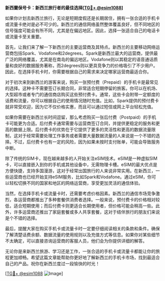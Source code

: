 **新西蘭保号卡：新西兰旅行者的最佳选择[[TG💪+ @esim1088](https://t.me/s/esim1088)]**

如果你计划去新西兰旅行，无论是短期度假还是长期居住，拥有一张合适的手机卡或流量卡绝对是必不可少的。新西兰的通信网络虽然整体覆盖良好，但不同地区的信号强度可能会有所不同，尤其是在偏远地区。因此，选择一张适合自己的电话卡或流量卡至关重要。

首先，让我们来了解一下新西兰的主要运营商及其特点。新西兰的主要移动网络运营商包括Spark、Vodafone和2degrees。Spark是新西兰最大的运营商，提供最广泛的网络覆盖，尤其是在南岛的偏远地区。Vodafone则以其稳定的语音通话质量和良好的数据服务著称，而2degrees则以更具竞争力的价格吸引了不少用户。因此，在选择手机卡时，你需要根据自己的需求来决定哪家运营商最适合你。

对于初次来到新西兰的游客来说，购买一张预付费（Prepaid）的手机卡是最常见的选择。这种卡不需要签订长期合同，非常适合短期停留的旅客。你可以在机场、大型超市或者专门的通信商店购买这些预付费卡。通常，这些卡会附带一定额度的话费和流量，你可以根据自己的使用情况随时充值。比如，Spark提供的预付费卡就非常受欢迎，因为它不仅价格实惠，而且可以通过短信或网上平台轻松充值。

如果你需要在新西兰长时间逗留，那么考虑购买一张后付费（Postpaid）的手机卡可能更为合适。后付费卡通常需要与运营商签订合同，并提供更稳定的服务和更高的数据上限。后付费卡的优势在于它提供了更多的灵活性和更高的数据流量限制，这对于经常需要处理工作事务或者需要大量数据流量的人来说是一个不错的选择。不过，后付费卡也有一定的风险，因为如果未按时支付账单，可能会导致服务中断。

除了传统的SIM卡，现在越来越多的人开始关注eSIM技术。eSIM是一种虚拟SIM卡，可以直接嵌入到你的手机或其他设备中，无需物理卡槽。eSIM的最大优点是方便快捷，支持多国漫游，这对于经常出国旅行的人来说非常实用。在新西兰，一些运营商也已经开始支持eSIM服务，比如Spark和Vodafone。通过eSIM，你可以轻松切换不同的国家和地区的网络运营商，享受更加灵活的通信体验。

当然，在选择手机卡或流量卡时，还需要考虑价格因素。新西兰的通信市场竞争激烈，各运营商都推出了多种套餐供消费者选择。一般来说，预付费卡的价格相对较低，适合短期使用；而后付费卡则更适合长期使用者，但价格可能会稍高一些。此外，许多运营商还推出了家庭套餐或多人共享套餐，这对于结伴旅行的朋友们来说是个不错的选择。

最后，提醒大家在购买手机卡或流量卡时一定要仔细阅读相关的条款和条件。确保了解清楚话费余额、数据流量的使用规则以及充值方式等信息。如果你对某些细节不太确定，可以直接咨询运营商的客服人员，他们会为你提供详细的解答。

无论你是来新西兰旅游、学习还是工作，一张合适的手机卡或流量卡都能让你的旅程更加顺畅。希望这篇文章能帮助你更好地了解新西兰的手机卡市场，找到最适合自己的产品。祝你在新西兰度过一段愉快的时光！

[[TG💪+ @esim1088](https://t.me/s/esim1088) ![Image](https://i.postimg.cc/4NQfJmqS/Snipaste-2025-05-13-00-14-12.png)]